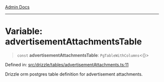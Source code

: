 [Admin Docs](/)

***

# Variable: advertisementAttachmentsTable

> `const` **advertisementAttachmentsTable**: `PgTableWithColumns`\<\{\}\>

Defined in: [src/drizzle/tables/advertisementAttachments.ts:11](https://github.com/PurnenduMIshra129th/talawa-api/blob/75f0e499b44e2c3bed70cf951ac8ac374317f43b/src/drizzle/tables/advertisementAttachments.ts#L11)

Drizzle orm postgres table definition for advertisement attachments.
